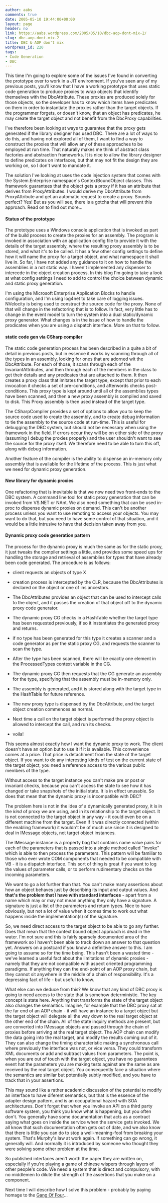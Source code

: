 ```yaml
---
author: aabs
comments: true
date: 2005-05-10 19:44:00+00:00
layout: page
header: no
link: https://aabs.wordpress.com/2005/05/10/dbc-aop-dont-mix-2/
slug: dbc-aop-dont-mix-2
title: DBC & AOP don't mix
wordpress_id: 220
tags:
- Code Generation
- DBC
---
```


This time I'm going to explore some of the issues I've found in converting the prototype over to work in a JIT environment. If you've seen any of my previous posts, you'll know that I have a working prototype that uses static code generation to produce proxies to wrap objects that identify themselves with the DbcAttribute. These proxies are produced solely for those objects, so the developer has to know which items have predicates on them in order to instantiate the proxies rather than the target objects. If the programmer forgets, or doesn't know, that an object has predicates, he may create the target object and not benefit from the DbcProxy capabilities.

I've therefore been looking at ways to guarantee that the proxy gets generated if the library designer has used DBC. There are a lot of ways to do this, and having not explored all of them, I want to find a way to construct the proxies that will allow any of these approaches to be employed at run time. That naturally makes me think of abstract class factories and abstraction frameworks. It is nice to allow the library designer to define predicates on interfaces, but that may not fit the design they are working on, so I don't want to mandate it.

The solution I've looking at uses the code injection system that comes with the System.Enterprise namespace's ContextBoundObject classes. This framework guarantees that the object gets a proxy if it has an attribute that derives from ProxyAttributes. I would derive my DbcAttribute from ProxyAttribute and get an automatic request to create a proxy. Sounds perfect? Yes! But as you will see, there is a gotcha that will prevent this approach. Read on to find out more...


#### Status of the prototype


The prototype uses a Windows console application that is invoked as part of the build process to create the proxies for an assembly. The program is invoked in association with an application config file to provide it with the details of the target assembly, where the resulting proxy assembly is to be stored, and what it's to be called. It has a few other config settings to define how it will name the proxy for a target object, and what namespace it shall live in. So far, I have not added any guidance to it on how to handle the assemblies in a not static way. I haven't implemented any dispenser to intercede in the object creation process. In this blog I'm going to take a look at what config settings I need to add to control the choice between dynamic and static proxy generation.

I'm using the Microsoft Enterprise Application Blocks to handle configuration, and I'm using log4net to take care of logging issues. NVelocity is being used to construct the source code for the proxy. None of that will change in the refactoring that is to follow. In fact, very little has to change in the event model to turn the system into a dual static/dynamic proxy generator. What changes is in the issue of how to handle the prodicates when you are using a dispatch interface. More on that to follow.


#### static code gen via CSharp compiler


The static code generation process has been described in a quite a bit of detail in previous posts, but in essence it works by scanning through all of the types in an assembly, looking for ones that are adorned wit the DbcAttribute. For each of those, it scans through each of the InvariantAttributes, and then through each of the members in the class to get their details and any predicates that are attached to them. It then creates a proxy class that imitates the target type, except that prior to each invocation it checks a set of pre-conditions, and afterwords checks post-conditions. This proxy type is kept around until all of the assemblies types have been scanned, and then a new proxy assembly is compiled and saved to disk. This Proxy assembly is then used instead of the target type.

The CSharpCompiler provides a set of options to allow you to keep the source code used to create the assembly, and to create debug information to tie the assembly to the source code at run-time. This is useful for debugging the DBC system, but should not be necessary when using the framework in the field. If errors occur they will be on either side of the proxy (assuming I debug the proxies properly) and the user shouldn't want to see the source for the proxy itself. We therefore need to be able to turn this off, along with debug information.

Another feature of the compiler is the ability to dispense an in-memory only assembly that is available for the lifetime of the process. This is just what we need for dynamic proxy generation.


#### New library for dynamic proxies


One refactoring that is inevitable is that we now need two front-ends to the DBC system. A command line tool for static proxy generation that can be invoked from VS.NET or NAnt. We also need something that can be used in-proc to dispense dynamic proxies on demand. This can't be another process unless you want to use remoting to access your objects. You may want to do that, but you need to have some control of that situation, and it would be a little intrusive to have that decision taken away from you.


#### Dynamic proxy code generation pattern


The process for the dynamic proxy is much the same as for the static proxy, it just tweaks the compiler settings a little, and provides some speed ups for handling the storage and retrieval of assemblies for types that have already been code generated. The procedure is as follows:



	
  * client requests an objects of type X

	
  * creation process is intercepted by the CLR, because the DbcAttributes is declared on the object or one of ins ancestors.

	
  * The DbcAttributes provides an object that can be used to intercept calls to the object, and it passes the creation of that object off to the dynamic proxy code generator.

	
  * The dynamic proxy CG checks in a HashTable whether the target type has been requested previously, if so it instantiates the generated proxy and returns.

	
  * if no type has been generated for this type it creates a scanner and a code generator as per the static proxy CG, and requests the scanner to scan the type.

	
  * After the type has been scanned, there will be exactly one element in the ProcessedTypes context variable in the CG.

	
  * The dynamic proxy CG then requests that the CG generate an assembly for the type, specifying that the assembly must be in-memory only.

	
  * The assembly is generated, and it is stored along with the target type in the HashTable for future reference.

	
  * The new proxy type is dispensed by the DbcAttribute, and the target object creation commences as normal.

	
  * Next time a call on the target object is performed the proxy object is allowed to intercept the call, and run its checks.

	
  * voila!


This seems almost exactly how I want the dynamic proxy to work. The client doesn't have an option but to use it if it is available. This convenience comes at a price. That price is detachment from the state of the target object. If you want to do any interesting kinds of test on the current state of the target object, you need a reference access to the various public members of the type.

Without access to the target instance you can't make pre or post or invariant checks, because you can't access the state to see how it has changed or take snapshots of the initial state. It is in effect unusable. So does that mean that the dynamic proxy is incompatible with DBC?

The problem here is not in the idea of a dynamically generated proxy, it is in the _kind_ of proxy we are using, and in its relationship to the target object. It is not connected to the target object in any way - it could even be on a different machine from the target. Even if it was directly connected (within the enabling framework) it wouldn't be of much use since it is designed to deal in IMessage objects, not target object instances.

The IMessage instance is a property bag that contains name value pairs for each of the parameters that is passed into a single method called "Invoke" which is able to then process the parameters. This pattern will be familiar to those who ever wrote COM components that needed to be compatible with VB - it is a dispatch interface. This sort of thing is great if you want to log the values of parameter calls, or to perform rudimentary checks on the incoming parameters.

We want to go a lot further than that. You can't make many assertions about how an object behaves just by describing its input and output values. And **that's the problem that I have with standard interfaces** - apart from a name which may or may not mean anything they only have a signature. A signature is just a list of the parameters and return types. Nice to have obviously, but not a lot of value when it comes time to work out what happens inside the implementation(s) of the signature.

So, we need direct access to the target object to be able to go any further. Does that mean that the context bound object approach is dead in the water. I'm not sure and this is fairly sparsely documented area of the framework so I haven't been able to track down an answer to that question yet. Answers on a postcard if you know a definitive answer to this. I am going to assume so for the time being. This hasn't been a wasted time - we've learned a useful fact about the limitations of dynamic proxies - namely that they are not compatible with aspect oriented programming paradigms. If anything they can the end-point of an AOP proxy chain, but they cannot sit anywhere in the middle of a chain of responsibility. It's a depressing fact of life - but useful to know.

What else can we deduce from this? We know that any kind of DBC proxy is going to need access to the state that is somehow deterministic. The key concept is state here. Anything that transforms the state of the target object also changes the semantics. Imagine, for example that the DBC proxy sat at the far end of an AOP chain - it will have an instance to a target object but the target object will delegate all the way down to the real target object at the other end of the chain. All of the state inquiry methods are present, but are converted into IMessage objects and passed through the chain of proxies before arriving at the real target object. The AOP chain can modify the data going into the real target, and modify the results coming out of it. They can also change the timing characteristic making a synchronous call where previously the interface was not, or vice versa. They could transform XML documents or add and subtract values from parameters. The point is, when you are out of touch with the target object, you have no guarantees event hat the parameters you are making tests against are the same as are received by the real target object. You consequently face a situation where the semantics are similar but potentially subtly modified, and you have to track that in your assertions.

This may sound like a rather academic discussion of the potential to modify an interface to have diferent semantics, but that is the essence of the adapter design pattern, and is an occupational hazard with SOA architectures. Don't forget that when you invoke an API on a third party software system, you think you know what is happening, but you often don't. You generally have some documentation that acts as a contract saying what goes on inside the service when the service gets invoked. We all know that such documentation often gets out of date, and we also know that there is little you can do to stop a well-meaning-fool from breaking your system. That's Murphy's law at work again. If something can go wrong, it generally will. And normally it is introduced by someone who thought they were solving some other problem at the time.

So published interfaces aren't worth the paper they are written on, especially if you're playing a game of chinese wispers through layers of other people's code. We need a system that is direct and compulsory, with no middlemen to dilute the strength of the assertions that you make on a component.

Next time I will describe how I solve this problem - probably by paying homage to the [Gang Of Four](http://en.wikipedia.org/wiki/Design_Patterns)...
